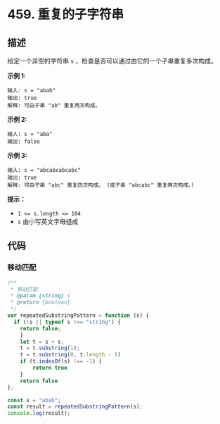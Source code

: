 # 459. 重复的子字符串

## 描述

给定一个非空的字符串 `s` ，检查是否可以通过由它的一个子串重复多次构成。

 

**示例 1:**

```
输入: s = "abab"
输出: true
解释: 可由子串 "ab" 重复两次构成。
```

**示例 2:**

```
输入: s = "aba"
输出: false
```

**示例 3:**

```
输入: s = "abcabcabcabc"
输出: true
解释: 可由子串 "abc" 重复四次构成。 (或子串 "abcabc" 重复两次构成。)
```

 

**提示：**



-   `1 <= s.length <= 104`
-   `s` 由小写英文字母组成

## 代码

### 移动匹配

```js
/**
 * 移动匹配
 * @param {string} s
 * @return {boolean}
 */
var repeatedSubstringPattern = function (s) {
  if (!s || typeof s !== "string") {
    return false;
	}
	let t = s + s;
	t = t.substring(1);
	t = t.substring(0, t.length - 1)
	if (t.indexOf(s) !== -1) {
		return true
	}
	return false
};

const s = "abab";
const result = repeatedSubstringPattern(s);
console.log(result);
```

